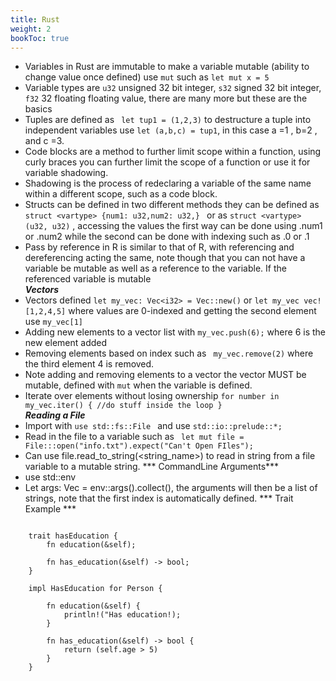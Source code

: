 ```yaml
---
title: Rust
weight: 2
bookToc: true
---
```


- Variables in Rust are immutable to make a variable mutable (ability to change value once defined) use ``` mut ``` such as ```let mut x = 5 ```
- Variable types are ``` u32 ``` unsigned 32 bit integer, ``` s32 ``` signed 32 bit integer, ``` f32 ``` 32 floating floating value, there are many more but these are the basics
- Tuples are defined as ``` let tup1 = (1,2,3)``` to destructure a tuple into independent variables use ``` let (a,b,c) = tup1 ```, in this case a =1 , b=2 , and c =3.
- Code blocks are a method to further limit scope within a function, using curly braces you can further limit the scope of a function or use it for variable shadowing. 
- Shadowing is the process of redeclaring a variable of the same name within a different scope, such as a code block. 
- Structs can be defined in two different methods they can be defined as ```struct <vartype> {num1: u32,num2: u32,} ``` or as  ``` struct <vartype> (u32, u32) ``` , accessing the values the first way can be done using <vartype>.num1 or <vartype>.num2 while the second can be done with indexing such as <vartype>.0 or <vartype>.1  
- Pass by reference in R is similar to that of R, with referencing and dereferencing acting the same, note though that you can not have a variable be mutable as well as a reference to the variable. If the referenced variable is mutable   
***Vectors***  
- Vectors defined ``` let my_vec: Vec<i32> = Vec::new() ``` or ``` let my_vec vec![1,2,4,5] ``` where values are 0-indexed and getting the second element use ```my_vec[1]```  
- Adding new elements to a vector list with ```my_vec.push(6);``` where 6 is the new element added  
- Removing elements based on index such as ``` my_vec.remove(2)``` where the third element 4 is removed.   
- Note adding and removing elements to a vector the vector MUST be mutable, defined with ```mut``` when the variable is defined.   
- Iterate over elements without losing ownership ```for number in my_vec.iter() { //do stuff inside the loop } ```  
***Reading a File***
- Import with  ```use std::fs::File ``` and use ``` std::io::prelude::*; ```    
- Read in the file to a variable such as ``` let mut file = File:::open("info.txt").expect("Can't Open FIles");```
- Can use file.read_to_string(<string_name>) to read in string from a file variable to a mutable string. 
*** CommandLine Arguments*** 
- use std::env
- Let args: Vec<String> = env::args().collect(), the arguments will then be a list of strings, note that the first index is automatically defined. *** Trait Example ***
``` struct Person{ name: String, age: u8 }

    trait hasEducation {
        fn education(&self);

        fn has_education(&self) -> bool;
    }

    impl HasEducation for Person {

        fn education(&self) { 
            println!("Has education!);
        }

        fn has_education(&self) -> bool {
            return (self.age > 5)
        }
    }
```
